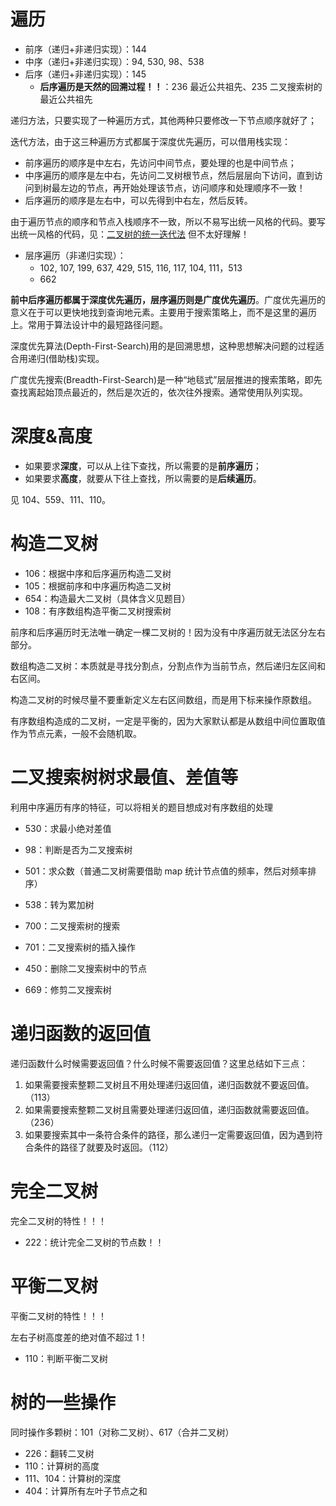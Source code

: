 # 遍历

- 前序（递归+非递归实现）：144
- 中序（递归+非递归实现）：94, 530, 98、538
- 后序（递归+非递归实现）：145
  - **后序遍历是天然的回溯过程！！**：236 最近公共祖先、235 二叉搜索树的最近公共祖先

递归方法，只要实现了一种遍历方式，其他两种只要修改一下节点顺序就好了；

迭代方法，由于这三种遍历方式都属于深度优先遍历，可以借用栈实现：
- 前序遍历的顺序是中左右，先访问中间节点，要处理的也是中间节点；
- 中序遍历的顺序是左中右，先访问二叉树根节点，然后层层向下访问，直到访问到树最左边的节点，再开始处理该节点，访问顺序和处理顺序不一致！
- 后序遍历的顺序是左右中，可以先得到中右左，然后反转。

由于遍历节点的顺序和节点入栈顺序不一致，所以不易写出统一风格的代码。要写出统一风格的代码，见：[二叉树的统一迭代法](https://github.com/youngyangyang04/leetcode-master/blob/master/problems/%E4%BA%8C%E5%8F%89%E6%A0%91%E7%9A%84%E7%BB%9F%E4%B8%80%E8%BF%AD%E4%BB%A3%E6%B3%95.md) 但不太好理解！

- 层序遍历（非递归实现）：
    - 102, 107, 199, 637, 429, 515, 116, 117, 104, 111，513
    - 662

**前中后序遍历都属于深度优先遍历，层序遍历则是广度优先遍历**。广度优先遍历的意义在于可以更快地找到查询地元素。主要用于搜索策略上，而不是这里的遍历上。常用于算法设计中的最短路径问题。

深度优先算法(Depth-First-Search)用的是回溯思想，这种思想解决问题的过程适合用递归(借助栈)实现。

广度优先搜索(Breadth-First-Search)是一种“地毯式”层层推进的搜索策略，即先查找离起始顶点最近的，然后是次近的，依次往外搜索。通常使用队列实现。

# 深度&高度

- 如果要求**深度**，可以从上往下查找，所以需要的是**前序遍历**；
- 如果要求**高度**，就要从下往上查找，所以需要的是**后续遍历**。

见 104、559、111、110。

# 构造二叉树

- 106：根据中序和后序遍历构造二叉树
- 105：根据前序和中序遍历构造二叉树
- 654：构造最大二叉树（具体含义见题目）
- 108：有序数组构造平衡二叉树搜索树

前序和后序遍历时无法唯一确定一棵二叉树的！因为没有中序遍历就无法区分左右部分。

数组构造二叉树：本质就是寻找分割点，分割点作为当前节点，然后递归左区间和右区间。

构造二叉树的时候尽量不要重新定义左右区间数组，而是用下标来操作原数组。

有序数组构造成的二叉树，一定是平衡的，因为大家默认都是从数组中间位置取值作为节点元素，一般不会随机取。

# 二叉搜索树树求最值、差值等

利用中序遍历有序的特征，可以将相关的题目想成对有序数组的处理

- 530：求最小绝对差值
- 98：判断是否为二叉搜索树
- 501：求众数（普通二叉树需要借助 map 统计节点值的频率，然后对频率排序）
- 538：转为累加树

- 700：二叉搜索树的搜索
- 701：二叉搜索树的插入操作
- 450：删除二叉搜索树中的节点
- 669：修剪二叉搜索树

# 递归函数的返回值

递归函数什么时候需要返回值？什么时候不需要返回值？这里总结如下三点：

1. 如果需要搜索整颗二叉树且不用处理递归返回值，递归函数就不要返回值。（113）
2. 如果需要搜索整颗二叉树且需要处理递归返回值，递归函数就需要返回值。（236）
3. 如果要搜索其中一条符合条件的路径，那么递归一定需要返回值，因为遇到符合条件的路径了就要及时返回。（112）

# 完全二叉树

完全二叉树的特性！！！

- 222：统计完全二叉树的节点数！！

# 平衡二叉树

平衡二叉树的特性！！！

左右子树高度差的绝对值不超过 1！

- 110：判断平衡二叉树

# 树的一些操作

同时操作多颗树：101（对称二叉树）、617（合并二叉树）

- 226：翻转二叉树
- 110：计算树的高度
- 111、104：计算树的深度
- 404：计算所有左叶子节点之和


